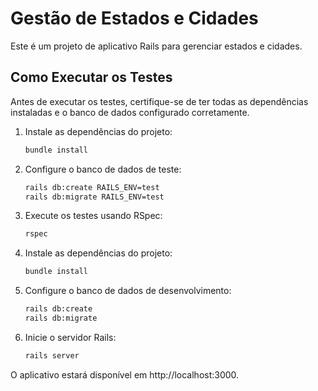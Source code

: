 # Gestão de Estados e Cidades

Este é um projeto de aplicativo Rails para gerenciar estados e cidades.

## Como Executar os Testes

Antes de executar os testes, certifique-se de ter todas as dependências instaladas e o banco de dados configurado corretamente.

1. Instale as dependências do projeto:
   ```bash
   bundle install

2. Configure o banco de dados de teste:
   ```bash 
   rails db:create RAILS_ENV=test
   rails db:migrate RAILS_ENV=test

3. Execute os testes usando RSpec:
   ```bash
   rspec

4. Instale as dependências do projeto:
   ```bash
   bundle install

5. Configure o banco de dados de desenvolvimento:
   ```bash
   rails db:create
   rails db:migrate

6. Inicie o servidor Rails:
   ```bash
   rails server

O aplicativo estará disponível em http://localhost:3000.